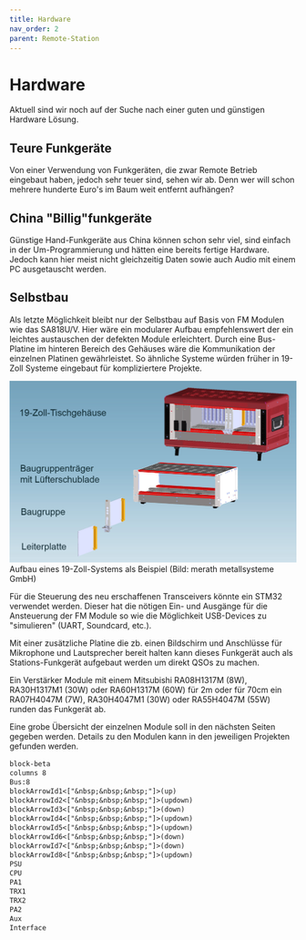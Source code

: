 ```yaml
---
title: Hardware
nav_order: 2
parent: Remote-Station
---
```


# Hardware

Aktuell sind wir noch auf der Suche nach einer guten und günstigen Hardware Lösung.

## Teure Funkgeräte

Von einer Verwendung von Funkgeräten, die zwar Remote Betrieb eingebaut haben, jedoch sehr teuer sind, sehen wir ab. Denn wer will schon mehrere hunderte  Euro's im Baum weit entfernt aufhängen?

## China "Billig"funkgeräte

Günstige Hand-Funkgeräte aus China können schon sehr viel, sind einfach in der Um-Programmierung und hätten eine bereits fertige Hardware. Jedoch kann hier meist nicht gleichzeitig Daten sowie auch Audio mit einem PC ausgetauscht werden.

## Selbstbau

Als letzte Möglichkeit bleibt nur der Selbstbau auf Basis von FM Modulen wie das SA818U/V.
Hier wäre ein modularer Aufbau empfehlenswert der ein leichtes austauschen der defekten Module erleichtert.
Durch eine Bus-Platine im hinteren Bereich des Gehäuses wäre die Kommunikation der einzelnen Platinen gewährleistet.
So ähnliche Systeme würden früher in 19-Zoll Systeme eingebaut für kompliziertere Projekte.

![Aufbau eines 19-Zoll-Systems (Bild: merath metallsysteme GmbH)](/docs/hardware/19-zoll.png "Aufbau eines 19-Zoll-Systems (Bild: merath metallsysteme GmbH)")
Aufbau eines 19-Zoll-Systems als Beispiel (Bild: merath metallsysteme GmbH)

Für die Steuerung des neu erschaffenen Transceivers könnte ein STM32 verwendet werden. Dieser hat die nötigen Ein- und Ausgänge für die Ansteuerung der FM Module so wie die Möglichkeit USB-Devices zu "simulieren" (UART, Soundcard, etc.).

Mit einer zusätzliche Platine die zb. einen Bildschirm und Anschlüsse für Mikrophone und Lautsprecher bereit halten kann dieses Funkgerät auch als Stations-Funkgerät aufgebaut werden um direkt QSOs zu machen.

Ein Verstärker Module mit einem Mitsubishi RA08H1317M (8W), RA30H1317M1 (30W) oder RA60H1317M (60W) für 2m oder für 70cm ein RA07H4047M (7W), RA30H4047M1 (30W) oder RA55H4047M (55W) runden das Funkgerät ab.

Eine grobe Übersicht der einzelnen Module soll in den nächsten Seiten gegeben werden. Details zu den Modulen kann in den jeweiligen Projekten gefunden werden.

```mermaid
block-beta
columns 8
Bus:8
blockArrowId1<["&nbsp;&nbsp;&nbsp;"]>(up)
blockArrowId2<["&nbsp;&nbsp;&nbsp;"]>(updown)
blockArrowId3<["&nbsp;&nbsp;&nbsp;"]>(down)
blockArrowId4<["&nbsp;&nbsp;&nbsp;"]>(updown)
blockArrowId5<["&nbsp;&nbsp;&nbsp;"]>(updown)
blockArrowId6<["&nbsp;&nbsp;&nbsp;"]>(down)
blockArrowId7<["&nbsp;&nbsp;&nbsp;"]>(down)
blockArrowId8<["&nbsp;&nbsp;&nbsp;"]>(updown)
PSU
CPU
PA1
TRX1
TRX2
PA2
Aux
Interface
```
